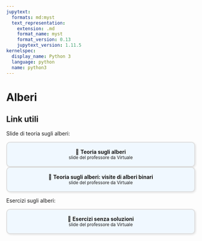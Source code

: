 ```yaml
---
jupytext:
  formats: md:myst
  text_representation:
    extension: .md
    format_name: myst
    format_version: 0.13
    jupytext_version: 1.11.5
kernelspec:
  display_name: Python 3
  language: python
  name: python3
---
```


# Alberi

## Link utili

Slide di teoria sugli alberi:

<a href="" target="_blank" style="text-decoration: none;">
  <div style="border: 2px solid #ddd; padding: 16px; border-radius: 10px; background-color: #f0f8ff; text-align: center; box-shadow: 2px 2px 5px rgba(0,0,0,0.1);">
    📎 <strong>Teoria sugli alberi</strong><br>
    <small>slide del professore da Virtuale</small>
  </div>
</a>

<a href="" target="_blank" style="text-decoration: none;">
  <div style="border: 2px solid #ddd; padding: 16px; border-radius: 10px; background-color: #f0f8ff; text-align: center; box-shadow: 2px 2px 5px rgba(0,0,0,0.1);">
    📎 <strong>Teoria sugli alberi: visite di alberi binari</strong><br>
    <small>slide del professore da Virtuale</small>
  </div>
</a>

Esercizi sugli alberi:

<a href="" target="_blank" style="text-decoration: none;">
  <div style="border: 2px solid #ddd; padding: 16px; border-radius: 10px; background-color: #f0f8ff; text-align: center; box-shadow: 2px 2px 5px rgba(0,0,0,0.1);">
    📎 <strong>Esercizi senza soluzioni</strong><br>
    <small>slide del professore da Virtuale</small>
  </div>
</a>

